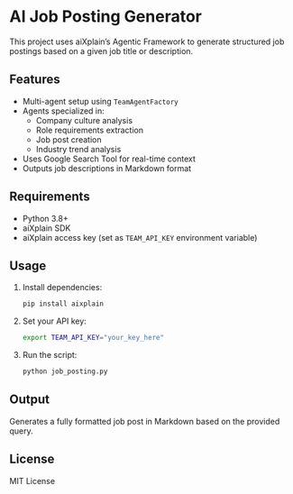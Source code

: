 # AI Job Posting Generator

This project uses aiXplain’s Agentic Framework to generate structured job postings based on a given job title or description.

## Features

- Multi-agent setup using `TeamAgentFactory`
- Agents specialized in:
  - Company culture analysis
  - Role requirements extraction
  - Job post creation
  - Industry trend analysis
- Uses Google Search Tool for real-time context
- Outputs job descriptions in Markdown format

## Requirements

- Python 3.8+
- aiXplain SDK
- aiXplain access key (set as `TEAM_API_KEY` environment variable)

## Usage

1. Install dependencies:
   ```bash
   pip install aixplain
   ```

2. Set your API key:
   ```bash
   export TEAM_API_KEY="your_key_here"
   ```

3. Run the script:
   ```bash
   python job_posting.py
   ```

## Output

Generates a fully formatted job post in Markdown based on the provided query.

## License

MIT License

